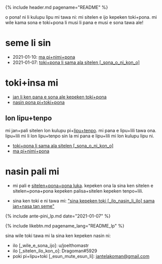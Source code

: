 {% include header.md pagename="README" %}



<span class="lp">o pona! ni li kulupu lipu mi tawa ni: mi sitelen e ijo kepeken toki+pona. mi wile kama sona e toki+pona li musi li pana e musi e sona tawa ale!</span>

# <span class="lp">seme li sin</span>

- <span class="lp">2021-01-10: [ma pi+nimi+pona](https://joelthomastr.github.io/tokipona/ma-pi-nimi-pona-1_lp)</span>
- <span class="lp">2021-01-07: [toki+pona li sama ala sitelen [_sona_o_ni_kon_o]](https://joelthomastr.github.io/tokipona/sitelen-sonko_lp)</span>

# <span class="lp">toki+insa mi</span>

- <span class="lp">[jan li ken pana e sona ale kepeken toki+pona](https://joelthomastr.github.io/tokipona/pana-sona-ale_lp)</span>
- <span class="lp">[nasin pona pi+toki+pona](https://joelthomastr.github.io/tokipona/nasin-pona-pi-toki-pona_lp)</span>

## <span class="lp">lon lipu+tenpo</span>

<span class="lp">mi jan+pali sitelen lon kulupu pi+[lipu+tenpo](https://liputenpo.org/). mi pana e lipu+lili tawa ona. lipu+lili mi li lon lipu+tenpo sin la mi pana e lipu+lili mi lon kulupu lipu ni.</span>

- <span class="lp">[toki+pona li sama ala sitelen [_sona_o_ni_kon_o]](https://joelthomastr.github.io/tokipona/sitelen-sonko_lp)</span>
- <span class="lp">[ma pi+nimi+pona](https://joelthomastr.github.io/tokipona/ma-pi-nimi-pona-1_lp)</span>

# <span class="lp">nasin pali mi</span>

- <span class="lp">mi pali e [sitelen+pona+pona luka](https://joelthomastr.github.io/tokipona/sitelen-pona-pona-luka_lp). kepeken ona la sina ken sitelen e sitelen+pona+pona kepeken palisa+sitelen kepeken tenpo+lili.</span>

- <span class="lp">sina ken toki e ni tawa mi:  ["sina kepeken toki [_ilo_nasin_li_ilo] sama jan+nasa tan seme"](https://joelthomastr.github.io/tokipona/kepeken-pi-toki-inli_lp)</span>

{% include ante-pini_lp.md date="2021-01-07" %}

{% include likebtn.md pagename_lang="README_lp" %}

<span class="lp">sina wile toki tawa mi la sina ken kepeken nasin ni:</span>
- <span class="lp">ilo [_wile_e_sona_ijo]: <span class="lpdef">u/joelthomastr</span></span>
- <span class="lp">ilo [_sitelen_ilo_kon_o]: <span class="lpdef">Dragoman#5929</span></span>
- <span class="lp">poki pi+lipu+toki [_esun_mute_esun_li]: <span class="lpdef">jantelakoman@gmail.com</span></span>
